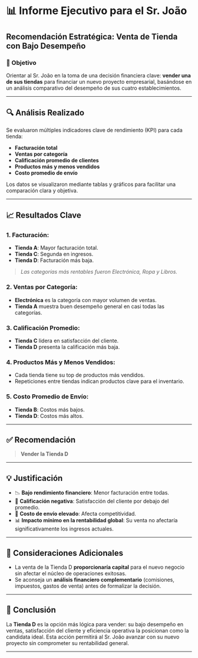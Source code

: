 
# 📊 Informe Ejecutivo para el Sr. João

## Recomendación Estratégica: Venta de Tienda con Bajo Desempeño

### 🎯 Objetivo

Orientar al Sr. João en la toma de una decisión financiera clave: **vender una de sus tiendas** para financiar un nuevo proyecto empresarial, basándose en un análisis comparativo del desempeño de sus cuatro establecimientos.

---

## 🔍 Análisis Realizado

Se evaluaron múltiples indicadores clave de rendimiento (KPI) para cada tienda:

- **Facturación total**
- **Ventas por categoría**
- **Calificación promedio de clientes**
- **Productos más y menos vendidos**
- **Costo promedio de envío**

Los datos se visualizaron mediante tablas y gráficos para facilitar una comparación clara y objetiva.

---

## 📈 Resultados Clave

### 1. Facturación:
- **Tienda A**: Mayor facturación total.
- **Tienda C**: Segunda en ingresos.
- **Tienda D**: Facturación más baja.

> *Las categorías más rentables fueron Electrónica, Ropa y Libros.*

### 2. Ventas por Categoría:
- **Electrónica** es la categoría con mayor volumen de ventas.
- **Tienda A** muestra buen desempeño general en casi todas las categorías.

### 3. Calificación Promedio:
- **Tienda C** lidera en satisfacción del cliente.
- **Tienda D** presenta la calificación más baja.

### 4. Productos Más y Menos Vendidos:
- Cada tienda tiene su top de productos más vendidos.
- Repeticiones entre tiendas indican productos clave para el inventario.

### 5. Costo Promedio de Envío:
- **Tienda B**: Costos más bajos.
- **Tienda D**: Costos más altos.

---

## ✅ Recomendación

> **Vender la Tienda D**

---

## 💡 Justificación

- 📉 **Bajo rendimiento financiero**: Menor facturación entre todas.
- 🌟 **Calificación negativa**: Satisfacción del cliente por debajo del promedio.
- 💸 **Costo de envío elevado**: Afecta competitividad.
- 📊 **Impacto mínimo en la rentabilidad global**: Su venta no afectaría significativamente los ingresos actuales.

---

## 📝 Consideraciones Adicionales

- La venta de la Tienda D **proporcionaría capital** para el nuevo negocio sin afectar el núcleo de operaciones exitosas.
- Se aconseja un **análisis financiero complementario** (comisiones, impuestos, gastos de venta) antes de formalizar la decisión.

---

## 📌 Conclusión

La **Tienda D** es la opción más lógica para vender: su bajo desempeño en ventas, satisfacción del cliente y eficiencia operativa la posicionan como la candidata ideal. Esta acción permitirá al Sr. João avanzar con su nuevo proyecto sin comprometer su rentabilidad general.

---
